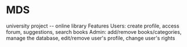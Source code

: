 # MDS
university project -- online library
Features 
Users: create profile, access forum, suggestions, search books
Admin: add/remove books/categories, manage the database, edit/remove user's profile, change user's rights
